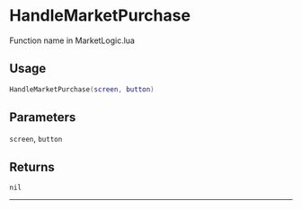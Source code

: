 # HandleMarketPurchase
Function name in MarketLogic.lua
## Usage
```lua
HandleMarketPurchase(screen, button)
```
## Parameters
`screen`, `button`
## Returns
`nil`

---